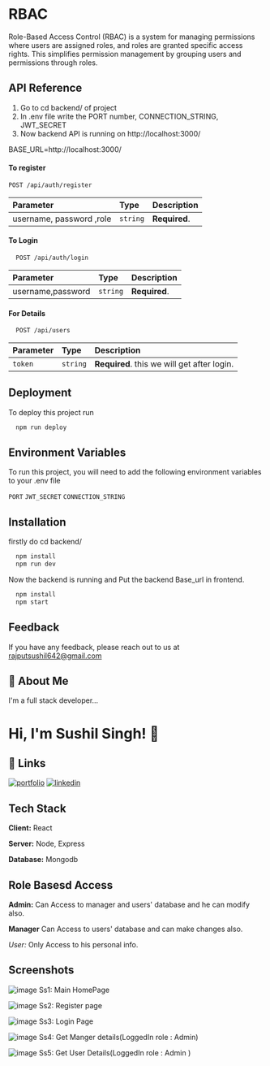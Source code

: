 
# RBAC

Role-Based Access Control (RBAC) is a system for managing permissions where users are assigned roles, and roles are granted specific access rights. This simplifies permission management by grouping users and permissions through roles.


## API Reference
1. Go to cd backend/ of project
2. In .env file write the PORT number, CONNECTION_STRING, JWT_SECRET
3. Now backend API is running on http://localhost:3000/

BASE_URL=http://localhost:3000/

#### To register 

```bash
POST /api/auth/register
```

| Parameter | Type     | Description                |
| :-------- | :------- | :------------------------- |
| username, password ,role | `string` | **Required**. |

#### To Login

```bash
  POST /api/auth/login
```

| Parameter | Type     | Description                       |
| :-------- | :------- | :-------------------------------- |
| username,password     | `string` | **Required**.  |

#### For Details

```bash
  POST /api/users
```

| Parameter | Type     | Description                       |
| :-------- | :------- | :-------------------------------- |
|  `token`     | `string` | **Required**. this we will get after login.  |






## Deployment

To deploy this project run

```bash
  npm run deploy
```


## Environment Variables

To run this project, you will need to add the following environment variables to your .env file

`PORT`
`JWT_SECRET`
`CONNECTION_STRING`


## Installation

firstly do cd backend/

```bash
  npm install 
  npm run dev
```
Now the backend is running and Put the backend Base_url in 
frontend.

```bash
  npm install 
  npm start
```
    
## Feedback

If you have any feedback, please reach out to us at rajputsushil642@gmail.com


## 🚀 About Me
I'm a full stack developer...


# Hi, I'm Sushil Singh! 👋


## 🔗 Links
[![portfolio](https://img.shields.io/badge/my_portfolio-000?style=for-the-badge&logo=ko-fi&logoColor=white)](https://github.com/Sushil642)
[![linkedin](https://img.shields.io/badge/linkedin-0A66C2?style=for-the-badge&logo=linkedin&logoColor=white)](https://www.linkedin.com/in/sushil-singh-0a169b252/)







## Tech Stack

**Client:** React

**Server:** Node, Express

**Database:** Mongodb

## Role Basesd Access
**Admin:** Can Access to manager and users' database and he can modify also.

**Manager** Can Access to users' database and can make changes also.

**User*:* Only Access to his personal info.

## Screenshots

![image](https://github.com/user-attachments/assets/294179f6-24b1-48bd-90ff-a49283373928)
 Ss1:  Main HomePage 
 
![image](https://github.com/user-attachments/assets/867c04ce-907a-4a14-96a5-d692629d42ae)
 Ss2: Register page
 
![image](https://github.com/user-attachments/assets/c92e42ea-ab32-4cf4-9c57-d0ffa0d24c21)
 Ss3: Login Page
 
![image](https://github.com/user-attachments/assets/60eacf2a-53f3-424e-9da5-4e09c0ae67d0)
 Ss4:  Get Manger details(LoggedIn role : Admin)
 
![image](https://github.com/user-attachments/assets/53a18120-032a-492e-806d-d5faff206fc4)
Ss5:   Get User Details(LoggedIn role : Admin )





